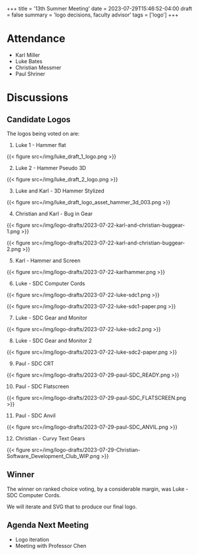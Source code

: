 +++
title = '13th Summer Meeting'
date = 2023-07-29T15:46:52-04:00
draft = false
summary = 'logo decisions, faculty advisor'
tags = ['logo']
+++

# Attendance

- Karl Miller
- Luke Bates
- Christian Messmer
- Paul Shriner

# Discussions

## Candidate Logos

The logos being voted on are:

1. Luke 1 - Hammer flat

{{< figure src=/img/luke_draft_1_logo.png >}}

2. Luke 2 - Hammer Pseudo 3D

{{< figure src=/img/luke_draft_2_logo.png >}}

3. Luke and Karl - 3D Hammer Stylized

{{< figure src=/img/luke_draft_logo_asset_hammer_3d_003.png >}}

4. Christian and Karl - Bug in Gear

{{< figure src=/img/logo-drafts/2023-07-22-karl-and-christian-buggear-1.png >}}

{{< figure src=/img/logo-drafts/2023-07-22-karl-and-christian-buggear-2.png >}}

5. Karl - Hammer and Screen

{{< figure src=/img/logo-drafts/2023-07-22-karlhammer.png >}}

6. Luke - SDC Computer Cords

{{< figure src=/img/logo-drafts/2023-07-22-luke-sdc1.png >}}

{{< figure src=/img/logo-drafts/2023-07-22-luke-sdc1-paper.png >}}

7. Luke - SDC Gear and Monitor

{{< figure src=/img/logo-drafts/2023-07-22-luke-sdc2.png >}}

8. Luke - SDC Gear and Monitor 2

{{< figure src=/img/logo-drafts/2023-07-22-luke-sdc2-paper.png >}}

9. Paul - SDC CRT

{{< figure src=/img/logo-drafts/2023-07-29-paul-SDC_READY.png >}}

10. Paul - SDC Flatscreen

{{< figure src=/img/logo-drafts/2023-07-29-paul-SDC_FLATSCREEN.png >}}

11.  Paul - SDC Anvil

{{< figure src=/img/logo-drafts/2023-07-29-paul-SDC_ANVIL.png >}}

12. Christian - Curvy Text Gears

{{< figure src=/img/logo-drafts/2023-07-29-Christian-Software_Development_Club_WIP.png >}}

## Winner

The winner on ranked choice voting, by a considerable margin, was Luke - SDC Computer Cords.

We will iterate and SVG that to produce our final logo.

## Agenda Next Meeting

- Logo iteration
- Meeting with Professor Chen
